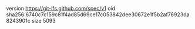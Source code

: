 version https://git-lfs.github.com/spec/v1
oid sha256:6740c7c159c81f4ad85d69ce17c053842dee30672e1f5b2af76923da8243901c
size 5093
